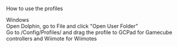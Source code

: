 How to use the profiles  

Windows  
Open Dolphin, go to File and click "Open User Folder"  
Go to /Config/Profiles/ and drag the profile to GCPad for Gamecube controllers and Wiimote for Wiimotes  
